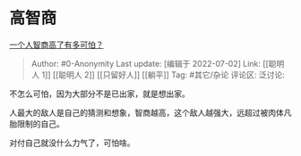 # 高智商
[一个人智商高了有多可怕？](https://www.zhihu.com/question/305040764/answer/2555433302)

> Author: #0-Anonymity
> Last update: [编辑于 2022-07-02]
> Link: [[聪明人 1]] [[聪明人 2]] [[只留好人]] [[躺平]]
> Tag: #其它/杂论
> 评论区:
> 泛讨论:

不怎么可怕，因为大部分不是已出家，就是想出家。

人最大的敌人是自己的猜测和想象，智商越高，这个敌人越强大，远超过被肉体凡胎限制的自己。

对付自己就没什么力气了，可怕啥。
